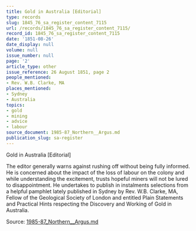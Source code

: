 ```yaml
---
title: Gold in Australia [Editorial]
type: records
slug: 1845_76_sa_register_content_7115
url: /records/1845_76_sa_register_content_7115/
record_id: 1845_76_sa_register_content_7115
date: '1851-08-26'
date_display: null
volume: null
issue_number: null
page: '2'
article_type: other
issue_reference: 26 August 1851, page 2
people_mentioned:
- Rev. W.B. Clarke, MA
places_mentioned:
- Sydney
- Australia
topics:
- gold
- mining
- advice
- labour
source_document: 1985-87_Northern__Argus.md
publication_slug: sa-register
---
```


Gold in Australia [Editorial]

The editor generally warns against rushing off without being fully informed.  He is concerned about the impact of the loss of labour on the colony and while understanding the excitement, trusts hopeful miners will not be lured to disappointment.  He undertakes to publish in instalments selections from a helpful pamphlet lately published in Sydney by Rev. W.B. Clarke, MA, Fellow of the Geological Society of London and entitled Plain Statements and Practical Hints respecting the Discovery and Working of Gold in Australia.

Source: [1985-87_Northern__Argus.md](/downloads/markdown/1985-87_Northern__Argus.md)
